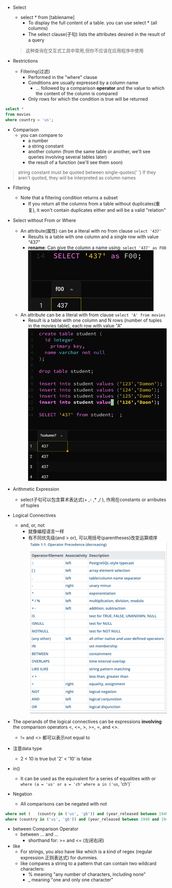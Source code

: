 - Select
	- select * from [tablename]
		- To display the full content of a table. you can use select * (all columns)
		- The select clause(子句) lists the attributes desired in the result of a query
	> 	这种查询在交互式工具中常用,但你不应该在应用程序中使用
	
- Restrictions
	- Filtering(过滤)
		- Performed in the "where" clause
		- Conditions are usually expressed by a column name
			- … followed by a comparison __operator__ and the value to which the content of the column is compared
		- Only rows for which the condition is true will be returned
```sql
select * 
from movies 
where country = 'us';
```

- Comparison
	- you can compare to 
		- a number
		- a string constant
		- another column (from the same table or another, we'll see queries involving several tables later)
		- the result of a function (we'll see them soon)

> string constant must be quoted between single-quotes(' ')
> 	If they aren't quoted, they wiil be interpreted as column names

- Filtering
	- Note that a filtering condition returns a subset
		- If you return all the columns from a table without duplicates(重复), it won't contain duplicates either and will be a valid "relation"

- Select without From or Where
	- An attribute(属性) can be a literal with no from clause
		`select '437'`
		- Results is a table with one column and a single row with value “437”
		- __rename__: Can give the column a name using:
		`select '437' as FOO`
		![select1](Pic/select1.png)
	- An attribute can be a literal with from clause
		`select 'A' from movies`
		- Result is a table with one column and N rows (number of tuples in the movies table), each row with value "A"
		![select2](Pic/select2.png)

- Arithmetic Expression
	- select子句可以包含算术表达式(+ ,- ,* ,/ ), 作用在constants or arributes of tuples
- Logical Connectives
	- and, or, not
		- 就像编程语言一样
		- 有不同优先级(and > or), 可以用括号(parentheses)改变运算顺序
			![Operator_precedence](Pic/Operator_precedence.png)
- The operands of the logical connectives can be expressions __involving__ the comparison operators <, <=, >, >=, =, and <>.
	- != and <> 都可以表示not equal to
- 注意data type
	- 2 < 10 is true but '2' < '10' is false
- in()
	- It can be used as the equivalent for a series of equalities with or
		`where (a = 'us' or a = 'ch'`
		`where a in ('us`, 'ch')`
- Negation
	- All comparisons can be negated with not
```sql
where not (   (country in ('us', 'gb')) and (year_released between 1940 and 1949)   )
where (country in ('us', 'gb')) and (year_released between 1940 and 1949)
```

- between Comparison Operator
	- between ... and ...
		- shorthand for: >= and <= (左闭右闭)
- like
	- For strings, you also have like which is a kind of regex (regular expression 正则表达式) for dummies.
	- like compares a string to a pattern that can contain two wildcard characters:
		- % meaning "any number of characters, including none”
		- _ meaning "one and only one character"

